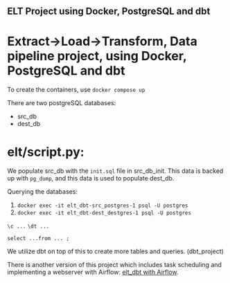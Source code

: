 ## ELT Project using Docker, PostgreSQL and dbt

# Extract->Load->Transform, Data pipeline project, using Docker, PostgreSQL and dbt

To create the containers, use `docker compose up`

There are two postgreSQL databases:
- src_db
- dest_db

# elt/script.py:

We populate src_db with the `init.sql` file in src_db_init.
This data is backed up with `pg_dump`, and this data is used to populate dest_db.

Querying the databases:
1. `docker exec -it elt_dbt-src_postgres-1 psql -U postgres`
2. `docker exec -it elt_dbt-dest_destgres-1 psql -U postgres`

`\c ...`
`\dt ...`

`select ...from ... ;`

We utilize dbt on top of this to create more tables and queries. (dbt_project)

There is another version of this project which includes task scheduling and implementing a webserver with Airflow: [elt_dbt with Airflow](https://github.com/olivermihocs/elt_dbt_airflow/).
